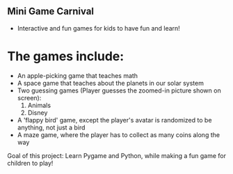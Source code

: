 ## Mini Game Carnival
  - Interactive and fun games for kids to have fun and learn!
  
# The games include:
  - An apple-picking game that teaches math
  - A space game that teaches about the planets in our solar system
  - Two guessing games (Player guesses the zoomed-in picture shown on screen):
      1. Animals
      2. Disney
  - A 'flappy bird' game, except the player's avatar is randomized to be anything, not just a bird
  - A maze game, where the player has to collect as many coins along the way
    
  Goal of this project: Learn Pygame and Python, while making a fun game for children to play!
